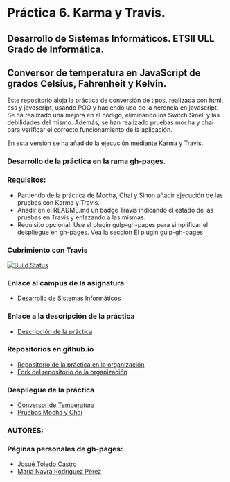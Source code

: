 
# Práctica 6. Karma y Travis.

## Desarrollo de Sistemas Informáticos. ETSII ULL Grado de Informática.

## Conversor de temperatura en JavaScript de grados Celsius, Fahrenheit y Kelvin.

Este repositorio aloja la práctica de conversión de tipos, realizada con html, css y javascript, usando POO y haciendo uso de la herencia en javascript. 
Se ha realizado una mejora en el código, eliminando los Switch Smell y las debilidades del mismo.
Además, se han realizado pruebas mocha y chai para verificar el correcto funcionamiento de la aplicación.

En esta versión se ha añadido la ejecución mediante Karma y Travis.

### Desarrollo de la práctica en la rama gh-pages.

### Requisitos: 

* Partiendo de la práctica de Mocha, Chai y Sinon añadir ejecución de las pruebas con Karma y Travis.
* Añadir en el README.md un badge Travis indicando el estado de las pruebas en Travis y enlazando a las mismas.
* Requisito opcional: Use el plugin gulp-gh-pages para simplificar el despliegue en gh-pages. Vea la sección El plugin gulp-gh-pages

### Cubrimiento con Travis
[![Build Status](https://travis-ci.org/ULL-ESIT-GRADOII-DSI/karma-y-travis-josue-nayra-dsi15-16-1.svg?branch=master)](https://travis-ci.org/ULL-ESIT-GRADOII-DSI/karma-y-travis-josue-nayra-dsi15-16-1)

### Enlace al campus de la asignatura
* [Desarrollo de Sistemas Informáticos](https://campusvirtual.ull.es/my/)

### Enlace a la descripción de la práctica
* [Descripción de la práctica](https://campusvirtual.ull.es/1516/mod/page/view.php?id=185189)

### Repositorios en github.io

* [Repositorio de la práctica en la organización](https://github.com/ULL-ESIT-GRADOII-DSI/karma-y-travis-josue-nayra-dsi15-16-1)
* [Fork del repositorio de la organización](https://github.com/alu0100406122/karma-y-travis-josue-nayra-dsi15-16-1)

### Despliegue de la práctica

* [Conversor de Temperatura](https://ULL-ESIT-GRADOII-DSI.github.io/mocha-y-chai-josue-nayra-dsi15-16-1/)
* [Pruebas Mocha y Chai](https://ULL-ESIT-GRADOII-DSI.github.io/mocha-y-chai-josue-nayra-dsi15-16-1/vendor/index.html)


### AUTORES: 
### Páginas personales de gh-pages:

* [Josué Toledo Castro](http://josuetc94.github.io/)
* [María Nayra Rodríguez Pérez](http://alu0100406122.github.io/)
